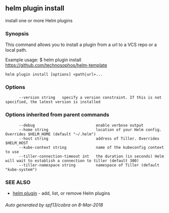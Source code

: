 ## helm plugin install

install one or more Helm plugins

### Synopsis



This command allows you to install a plugin from a url to a VCS repo or a local path.

Example usage:
    $ helm plugin install https://github.com/technosophos/helm-template


```
helm plugin install [options] <path|url>...
```

### Options

```
      --version string   specify a version constraint. If this is not specified, the latest version is installed
```

### Options inherited from parent commands

```
      --debug                           enable verbose output
      --home string                     location of your Helm config. Overrides $HELM_HOME (default "~/.helm")
      --host string                     address of Tiller. Overrides $HELM_HOST
      --kube-context string             name of the kubeconfig context to use
      --tiller-connection-timeout int   the duration (in seconds) Helm will wait to establish a connection to tiller (default 300)
      --tiller-namespace string         namespace of Tiller (default "kube-system")
```

### SEE ALSO
* [helm plugin](helm_plugin.md)	 - add, list, or remove Helm plugins

###### Auto generated by spf13/cobra on 8-Mar-2018

